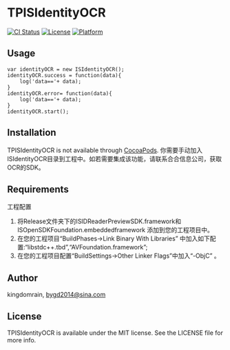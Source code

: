 # TPISIdentityOCR

[![CI Status](http://img.shields.io/travis/sunjf@sunline.cn/TEGestureLock.svg?style=flat)](https://travis-ci.org/sunjf@sunline.cn/TEGestureLock)
[![License](https://img.shields.io/cocoapods/l/TEGestureLock.svg?style=flat)](http://cocoapods.org/pods/TEGestureLock)
[![Platform](https://img.shields.io/cocoapods/p/TEGestureLock.svg?style=flat)](http://cocoapods.org/pods/TEGestureLock)

## Usage
    var identityOCR = new ISIdentityOCR();
    identityOCR.success = function(data){
        log('data=='+ data);
    }
    identityOCR.error= function(data){
        log('data=='+ data);
    }
    identityOCR.start();

## Installation

TPISIdentityOCR is not available through [CocoaPods](http://cocoapods.org). 你需要手动加入ISIdentityOCR目录到工程中。如若需要集成该功能，请联系合合信息公司，获取OCR的SDK。

## Requirements
工程配置  
1. 将Release文件夹下的ISIDReaderPreviewSDK.framework和ISOpenSDKFoundation.embeddedframework 添加到您的工程项目中。  
2. 在您的工程项目“BuildPhases->Link Binary With Libraries” 中加入如下配置:“libstdc++.tbd”,“AVFoundation.framework”;  
3. 在您的工程项目配置“BuildSettings->Other Linker Flags”中加入“-ObjC” 。

## Author

kingdomrain, bygd2014@sina.com

## License

TPISIdentityOCR is available under the MIT license. See the LICENSE file for more info.
